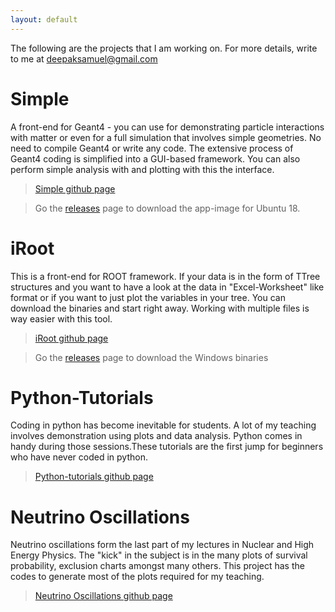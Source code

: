 ```yaml
---
layout: default
---
```



<!-- [Link to another page](./another-page.html). -->

The following are the projects that I am working on.
For more details, write to me at deepaksamuel@gmail.com

# Simple

A front-end for Geant4 - you can use for demonstrating particle interactions with matter or even for a full simulation that involves simple geometries. 
No need to compile Geant4 or write any code. The extensive process of Geant4 coding is simplified into a GUI-based framework. You can also perform simple analysis with and plotting with this the interface.

> [Simple github page](https://github.com/deepaksamuel/simple) 

> Go the [releases](https://github.com/deepaksamuel/simple/releases)  page to download the app-image for Ubuntu 18.

# iRoot

This is a front-end for ROOT framework. If your data is in the form of TTree structures and you want to have a look at the data in "Excel-Worksheet" like format or if you want to just plot the variables in your tree. You can download the binaries and start right away. Working with multiple files is way easier with this tool.

> [iRoot github page](https://github.com/deepaksamuel/iRoot) 

> Go the [releases](https://github.com/deepaksamuel/iRoot/releases)  page to download the Windows binaries

# Python-Tutorials

Coding in python has become inevitable for students. A lot of my teaching involves demonstration using plots and data analysis. Python comes in handy during those sessions.These tutorials are the first jump for beginners who have never coded in python. 

> [Python-tutorials github page](https://github.com/deepaksamuel/python-tutorials) 


# Neutrino Oscillations

Neutrino oscillations form the last part of my lectures in Nuclear and High Energy Physics. The "kick" in the subject is in the many plots of survival probability, exclusion charts amongst many others. This project has the codes to generate most of the plots required for my teaching. 

> [Neutrino Oscillations github page](https://github.com/deepaksamuel/neutrino-oscillations)

<!-- ```js
// Javascript code with syntax highlighting.
var fun = function lang(l) {
  dateformat.i18n = require('./lang/' + l)
  return true;
}
```

```ruby
# Ruby code with syntax highlighting
GitHubPages::Dependencies.gems.each do |gem, version|
  s.add_dependency(gem, "= #{version}")
end
```

#### Header 4

*   This is an unordered list following a header.
*   This is an unordered list following a header.
*   This is an unordered list following a header.

##### Header 5

1.  This is an ordered list following a header.
2.  This is an ordered list following a header.
3.  This is an ordered list following a header.

###### Header 6

| head1        | head two          | three |
|:-------------|:------------------|:------|
| ok           | good swedish fish | nice  |
| out of stock | good and plenty   | nice  |
| ok           | good `oreos`      | hmm   |
| ok           | good `zoute` drop | yumm  |

### There's a horizontal rule below this.

* * *

### Here is an unordered list:

*   Item foo
*   Item bar
*   Item baz
*   Item zip

### And an ordered list:

1.  Item one
1.  Item two
1.  Item three
1.  Item four

### And a nested list:

- level 1 item
  - level 2 item
  - level 2 item
    - level 3 item
    - level 3 item
- level 1 item
  - level 2 item
  - level 2 item
  - level 2 item
- level 1 item
  - level 2 item
  - level 2 item
- level 1 item

### Small image

![Octocat](https://github.githubassets.com/images/icons/emoji/octocat.png)

### Large image

![Branching](https://guides.github.com/activities/hello-world/branching.png)


### Definition lists can be used with HTML syntax.

<dl>
<dt>Name</dt>
<dd>Godzilla</dd>
<dt>Born</dt>
<dd>1952</dd>
<dt>Birthplace</dt>
<dd>Japan</dd>
<dt>Color</dt>
<dd>Green</dd>
</dl>

```
Long, single-line code blocks should not wrap. They should horizontally scroll if they are too long. This line should be long enough to demonstrate this.
```

```
The final element.
``` -->
